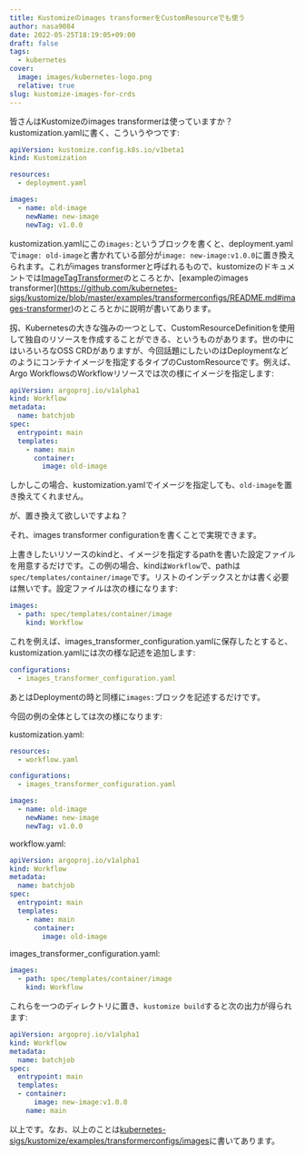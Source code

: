 ```yaml
---
title: Kustomizeのimages transformerをCustomResourceでも使う
author: nasa9084
date: 2022-05-25T18:19:05+09:00
draft: false
tags:
  - kubernetes
cover:
  image: images/kubernetes-logo.png
  relative: true
slug: kustomize-images-for-crds
---
```


皆さんはKustomizeのimages transformerは使っていますか？kustomization.yamlに書く、こういうやつです:

``` yaml
apiVersion: kustomize.config.k8s.io/v1beta1
kind: Kustomization

resources:
  - deployment.yaml

images:
  - name: old-image
    newName: new-image
    newTag: v1.0.0
```

kustomization.yamlにこの`images:`というブロックを書くと、deployment.yamlで`image: old-image`と書かれている部分が`image: new-image:v1.0.0`に置き換えられます。これがimages transformerと呼ばれるもので、kustomizeのドキュメントでは[ImageTagTransformer](https://kubectl.docs.kubernetes.io/references/kustomize/builtins/#_imagetagtransformer_)のところとか、[exampleのimages transformer](https://github.com/kubernetes-sigs/kustomize/blob/master/examples/transformerconfigs/README.md#images-transformer)のところとかに説明が書いてあります。

扨、Kubernetesの大きな強みの一つとして、CustomResourceDefinitionを使用して独自のリソースを作成することができる、というものがあります。世の中にはいろいろなOSS CRDがありますが、今回話題にしたいのはDeploymentなどのようにコンテナイメージを指定するタイプのCustomResourceです。例えば、Argo WorkflowsのWorkflowリソースでは次の様にイメージを指定します:

``` yaml
apiVersion: argoproj.io/v1alpha1
kind: Workflow
metadata:
  name: batchjob
spec:
  entrypoint: main
  templates:
    - name: main
      container:
        image: old-image
```

しかしこの場合、kustomization.yamlでイメージを指定しても、`old-image`を置き換えてくれません。

が、置き換えて欲しいですよね？

それ、images transformer configurationを書くことで実現できます。

上書きしたいリソースのkindと、イメージを指定するpathを書いた設定ファイルを用意するだけです。この例の場合、kindは`Workflow`で、pathは`spec/templates/container/image`です。リストのインデックスとかは書く必要は無いです。設定ファイルは次の様になります:

``` yaml
images:
  - path: spec/templates/container/image
    kind: Workflow
```

これを例えば、images_transformer_configuration.yamlに保存したとすると、kustomization.yamlには次の様な記述を追加します:

``` yaml
configurations:
  - images_transformer_configuration.yaml
```

あとはDeploymentの時と同様に`images:`ブロックを記述するだけです。

今回の例の全体としては次の様になります:

kustomization.yaml:

``` yaml
resources:
  - workflow.yaml

configurations:
  - images_transformer_configuration.yaml

images:
  - name: old-image
    newName: new-image
    newTag: v1.0.0
```

workflow.yaml:

``` yaml
apiVersion: argoproj.io/v1alpha1
kind: Workflow
metadata:
  name: batchjob
spec:
  entrypoint: main
  templates:
    - name: main
      container:
        image: old-image
```

images_transformer_configuration.yaml:

``` yaml
images:
  - path: spec/templates/container/image
    kind: Workflow
```

これらを一つのディレクトリに置き、`kustomize build`すると次の出力が得られます:

``` yaml
apiVersion: argoproj.io/v1alpha1
kind: Workflow
metadata:
  name: batchjob
spec:
  entrypoint: main
  templates:
  - container:
      image: new-image:v1.0.0
    name: main
```

以上です。なお、以上のことは[kubernetes-sigs/kustomize/examples/transformerconfigs/images](https://github.com/kubernetes-sigs/kustomize/blob/master/examples/transformerconfigs/images/README.md)に書いてあります。
